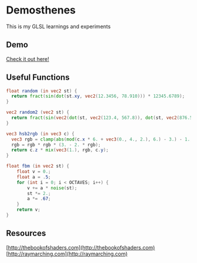 # Demosthenes

This is my GLSL learnings and experiments

## Demo

[Check it out here!](https://benji6.github.io/demosthenes)


## Useful Functions

```glsl
float random (in vec2 st) {
  return fract(sin(dot(st.xy, vec2(12.3456, 78.910))) * 12345.6789);
}
```

```glsl
vec2 random2 (vec2 st) {
  return fract(sin(vec2(dot(st, vec2(123.4, 567.8)), dot(st, vec2(876.5, 432.1)))) * 123456.789);
}
```

```glsl
vec3 hsb2rgb (in vec3 c) {
  vec3 rgb = clamp(abs(mod(c.x * 6. + vec3(0., 4., 2.), 6.) - 3.) - 1., 0., 1.);
  rgb = rgb * rgb * (3. - 2. * rgb);
  return c.z * mix(vec3(1.), rgb, c.y);
}
```

```glsl
float fbm (in vec2 st) {
    float v = 0.;
    float a = .5;
    for (int i = 0; i < OCTAVES; i++) {
        v += a * noise(st);
        st *= 2.;
        a *= .67;
    }
    return v;
}
```

## Resources

[http://thebookofshaders.com](http://thebookofshaders.com)
[http://raymarching.com](http://raymarching.com)
